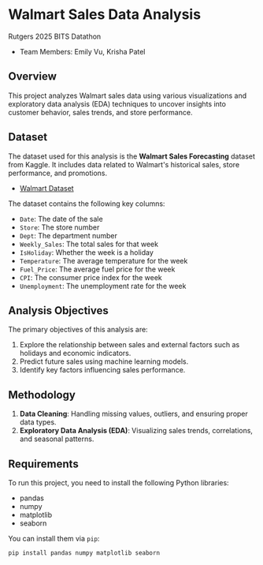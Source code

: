 # Walmart Sales Data Analysis

Rutgers 2025 BITS Datathon 
- Team Members: Emily Vu, Krisha Patel

## Overview

This project analyzes Walmart sales data using various visualizations and exploratory data analysis (EDA) techniques to uncover insights into customer behavior, sales trends, and store performance. 

## Dataset

The dataset used for this analysis is the **Walmart Sales Forecasting** dataset from Kaggle. It includes data related to Walmart's historical sales, store performance, and promotions.

- [Walmart Dataset](https://www.kaggle.com/datasets/yasserh/walmart-dataset)

The dataset contains the following key columns:
- `Date`: The date of the sale
- `Store`: The store number
- `Dept`: The department number
- `Weekly_Sales`: The total sales for that week
- `IsHoliday`: Whether the week is a holiday
- `Temperature`: The average temperature for the week
- `Fuel_Price`: The average fuel price for the week
- `CPI`: The consumer price index for the week
- `Unemployment`: The unemployment rate for the week

## Analysis Objectives

The primary objectives of this analysis are:
1. Explore the relationship between sales and external factors such as holidays and economic indicators.
2. Predict future sales using machine learning models.
3. Identify key factors influencing sales performance.

## Methodology

1. **Data Cleaning**: Handling missing values, outliers, and ensuring proper data types.
2. **Exploratory Data Analysis (EDA)**: Visualizing sales trends, correlations, and seasonal patterns.

## Requirements

To run this project, you need to install the following Python libraries:
- pandas
- numpy
- matplotlib
- seaborn


You can install them via `pip`:

```bash
pip install pandas numpy matplotlib seaborn
